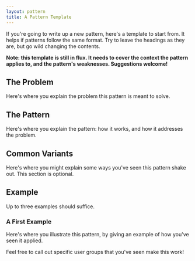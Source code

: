 ```yaml
---
layout: pattern
title: A Pattern Template
---
```


If you're going to write up a new pattern, here's a template to start from. It helps if patterns follow the same format. Try to leave the headings as they are, but go wild changing the contents.

**Note: this template is still in flux. It needs to cover the context the pattern applies to, and the pattern's weaknesses. Suggestions welcome!**

## The Problem

Here's where you explain the problem this pattern is meant to solve.

## The Pattern

Here's where you explain the pattern: how it works, and how it addresses the problem.

## Common Variants

Here's where you might explain some ways you've seen this pattern shake out. This section is optional.

## Example

Up to three examples should suffice.

### A First Example

Here's where you illustrate this pattern, by giving an example of how you've seen it applied.

Feel free to call out specific user groups that you've seen make this work!
